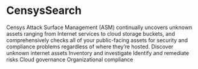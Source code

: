 # CensysSearch
Censys Attack Surface Management (ASM) continually uncovers unknown assets ranging from Internet services to cloud storage buckets, and comprehensively checks all of your public-facing assets for security and compliance problems regardless of where they’re hosted. Discover unknown internet assets Inventory and investigate Identify and remediate risks Cloud governance Organizational compliance

